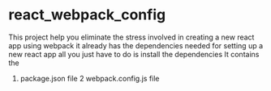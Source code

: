 # react_webpack_config

This project help you eliminate the stress involved in creating a new react app using webpack it already has the dependencies needed for setting up a new react app all you just have to do is install the dependencies 
It contains the 

1. package.json file 
2 webpack.config.js file 
